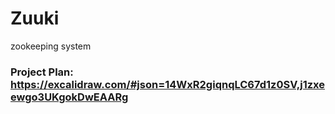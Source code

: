 # Zuuki
zookeeping system

### Project Plan: https://excalidraw.com/#json=14WxR2giqnqLC67d1z0SV,j1zxeewgo3UKgokDwEAARg
